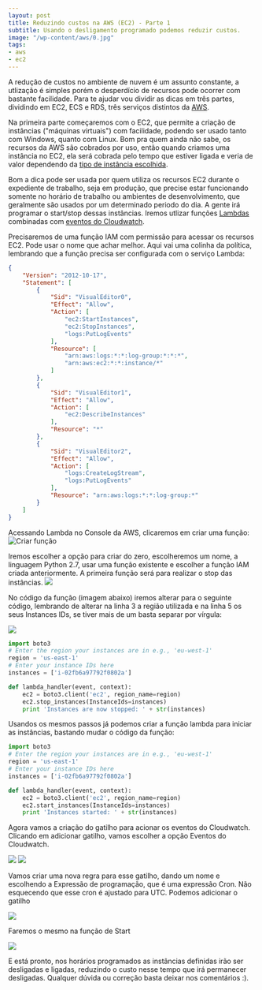 ```yaml
---
layout: post
title: Reduzindo custos na AWS (EC2) - Parte 1
subtitle: Usando o desligamento programado podemos reduzir custos.
image: "/wp-content/aws/0.jpg"
tags:
- aws
- ec2
---
```


A redução de custos no ambiente de nuvem é um assunto constante, a utlização é simples porém o desperdício de recursos pode ocorrer com bastante facilidade. Para te ajudar vou dividir as dicas em três partes, dividindo em EC2, ECS e RDS, três serviços distintos da [AWS](https://aws.amazon.com/pt/).

Na primeira parte começaremos com o EC2, que permite a criação de instâncias ("máquinas virtuais") com facilidade, podendo ser usado tanto com Windows, quanto com Linux. Bom pra quem ainda não sabe, os recursos da AWS são cobrados por uso, então quando criamos uma instância no EC2, ela será cobrada pelo tempo que estiver ligada e veria de valor dependendo da [tipo de instância escolhida](https://aws.amazon.com/pt/ec2/instance-types/).

Bom a dica pode ser usada por quem utiliza os recursos EC2 durante o expediente de trabalho, seja em produção, que precise estar funcionando somente no horário de trabalho ou ambientes de desenvolvimento, que geralmente são usados por um determinado periodo do dia. A gente irá programar o start/stop dessas instâncias. Iremos utlizar funções [Lambdas](https://aws.amazon.com/pt/lambda/) combinadas com [eventos do Cloudwatch](https://docs.aws.amazon.com/pt_br/AmazonCloudWatch/latest/events/WhatIsCloudWatchEvents.html).

Precisaremos de uma função IAM com permissão para acessar os recursos EC2. Pode usar o nome que achar melhor. Aqui vai uma colinha da política, lembrando que a função precisa ser configurada com o serviço Lambda:
```json
{
    "Version": "2012-10-17",
    "Statement": [
        {
            "Sid": "VisualEditor0",
            "Effect": "Allow",
            "Action": [
                "ec2:StartInstances",
                "ec2:StopInstances",
                "logs:PutLogEvents"
            ],
            "Resource": [
                "arn:aws:logs:*:*:log-group:*:*:*",
                "arn:aws:ec2:*:*:instance/*"
            ]
        },
        {
            "Sid": "VisualEditor1",
            "Effect": "Allow",
            "Action": [
                "ec2:DescribeInstances"
            ],
            "Resource": "*"
        },
        {
            "Sid": "VisualEditor2",
            "Effect": "Allow",
            "Action": [
                "logs:CreateLogStream",
                "logs:PutLogEvents"
            ],
            "Resource": "arn:aws:logs:*:*:log-group:*"
        }
    ]
}
```

Acessando Lambda no Console da AWS, clicaremos em criar uma função:
![Criar função](http://www.sidneiweber.com.br/wp-content/aws/1.png)

Iremos escolher a opção para criar do zero, escolheremos um nome, a linguagem Python 2.7, usar uma função existente e escolher a função IAM criada anteriormente. A primeira função será para realizar o stop das instâncias.
![](http://www.sidneiweber.com.br/wp-content/aws/2.png)

No código da função (imagem abaixo) iremos alterar para o seguinte código, lembrando de alterar na linha 3 a região utilizada e na linha 5 os seus Instances IDs, se tiver mais de um basta separar por vírgula:

![](http://www.sidneiweber.com.br/wp-content/aws/3.png)

```python
import boto3
# Enter the region your instances are in e.g., 'eu-west-1'
region = 'us-east-1'
# Enter your instance IDs here
instances = ['i-02fb6a97792f0802a']

def lambda_handler(event, context):
    ec2 = boto3.client('ec2', region_name=region)
    ec2.stop_instances(InstanceIds=instances)
    print 'Instances are now stopped: ' + str(instances)
```

Usandos os mesmos passos já podemos criar a função lambda para iniciar as instâncias, bastando mudar o código da função:
```python
import boto3
# Enter the region your instances are in e.g., 'eu-west-1'
region = 'us-east-1'
# Enter your instance IDs here
instances = ['i-02fb6a97792f0802a']

def lambda_handler(event, context):
    ec2 = boto3.client('ec2', region_name=region)
    ec2.start_instances(InstanceIds=instances)
    print 'Instances started: ' + str(instances)
```

Agora vamos a criação do gatilho para acionar os eventos do Cloudwatch. Clicando em adicionar gatilho, vamos escolher a opção Eventos do Cloudwatch.

![](http://www.sidneiweber.com.br/wp-content/aws/4.png)
![](http://www.sidneiweber.com.br/wp-content/aws/5.png)

Vamos criar uma nova regra para esse gatilho, dando um nome e escolhendo a Expressão de programação, que é uma expressão Cron. Não esquecendo que esse cron é ajustado para UTC. Podemos adicionar o gatilho

![](http://www.sidneiweber.com.br/wp-content/aws/6.png)

Faremos o mesmo na função de Start

![](http://www.sidneiweber.com.br/wp-content/aws/7.png)

E está pronto, nos horários programados as instâncias definidas irão ser desligadas e ligadas, reduzindo o custo nesse tempo que irá permanecer desligadas. Qualquer dúvida ou correção basta deixar nos comentários :).
